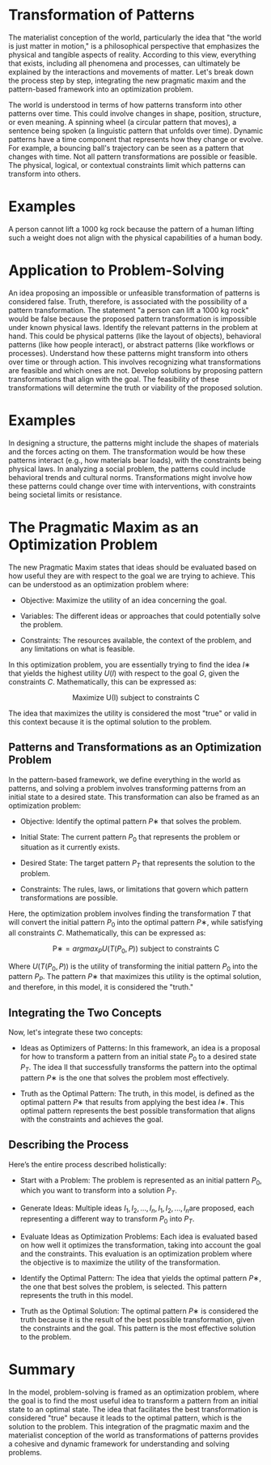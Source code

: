 # Transformation of Patterns

The materialist conception of the world, particularly the idea that "the world is just matter in motion," is a philosophical perspective that emphasizes the physical and tangible aspects of reality. According to this view, everything that exists, including all phenomena and processes, can ultimately be explained by the interactions and movements of matter. Let's break down the process step by step, integrating the new pragmatic maxim and the pattern-based framework into an optimization problem.

The world is understood in terms of how patterns transform into other patterns over time. This could involve changes in shape, position, structure, or even meaning. A spinning wheel (a circular pattern that moves), a sentence being spoken (a linguistic pattern that unfolds over time). Dynamic patterns have a time component that represents how they change or evolve. For example, a bouncing ball's trajectory can be seen as a pattern that changes with time. Not all pattern transformations are possible or feasible. The physical, logical, or contextual constraints limit which patterns can transform into others.

# Examples 

A person cannot lift a 1000 kg rock because the pattern of a human lifting such a weight does not align with the physical capabilities of a human body.

# Application to Problem-Solving

An idea proposing an impossible or unfeasible transformation of patterns is considered false. Truth, therefore, is associated with the possibility of a pattern transformation. The statement "a person can lift a 1000 kg rock" would be false because the proposed pattern transformation is impossible under known physical laws. Identify the relevant patterns in the problem at hand. This could be physical patterns (like the layout of objects), behavioral patterns (like how people interact), or abstract patterns (like workflows or processes). Understand how these patterns might transform into others over time or through action. This involves recognizing what transformations are feasible and which ones are not. Develop solutions by proposing pattern transformations that align with the goal. The feasibility of these transformations will determine the truth or viability of the proposed solution.

# Examples

In designing a structure, the patterns might include the shapes of materials and the forces acting on them. The transformation would be how these patterns interact (e.g., how materials bear loads), with the constraints being physical laws. In analyzing a social problem, the patterns could include behavioral trends and cultural norms. Transformations might involve how these patterns could change over time with interventions, with constraints being societal limits or resistance.

# The Pragmatic Maxim as an Optimization Problem

The new Pragmatic Maxim states that ideas should be evaluated based on how useful they are with respect to the goal we are trying to achieve. This can be understood as an optimization problem where:

- Objective: Maximize the utility of an idea concerning the goal.

- Variables: The different ideas or approaches that could potentially solve the problem.

- Constraints: The resources available, the context of the problem, and any limitations on what is feasible.

In this optimization problem, you are essentially trying to find the idea $I∗$ that yields the highest utility $U(I)$ with respect to the goal $G$, given the constraints $C$. Mathematically, this can be expressed as:

```math
\text{Maximize U(I) subject to constraints C}
```

The idea that maximizes the utility is considered the most "true" or valid in this context because it is the optimal solution to the problem.

## Patterns and Transformations as an Optimization Problem

In the pattern-based framework, we define everything in the world as patterns, and solving a problem involves transforming patterns from an initial state to a desired state. This transformation can also be framed as an optimization problem:

- Objective: Identify the optimal pattern $P∗$ that solves the problem.

- Initial State: The current pattern $P_0$ that represents the problem or situation as it currently exists.

- Desired State: The target pattern $P_T$ that represents the solution to the problem.

- Constraints: The rules, laws, or limitations that govern which pattern transformations are possible.

Here, the optimization problem involves finding the transformation $T$ that will convert the initial pattern $P_0$ into the optimal pattern $P∗$, while satisfying all constraints $C$. Mathematically, this can be expressed as:

```math
\text{P∗} = arg max_P U(T(P_0​, P)) \text{ subject to constraints C }
```

Where $U(T(P_0,P))$ is the utility of transforming the initial pattern $P_0$ into the pattern $P_P$. The pattern $P∗$ that maximizes this utility is the optimal solution, and therefore, in this model, it is considered the "truth."

## Integrating the Two Concepts

Now, let's integrate these two concepts:

- Ideas as Optimizers of Patterns: In this framework, an idea is a proposal for how to transform a pattern from an initial state $P_0$ to a desired state $P_T$. The idea II that successfully transforms the pattern into the optimal pattern $P∗$ is the one that solves the problem most effectively.

- Truth as the Optimal Pattern: The truth, in this model, is defined as the optimal pattern $P∗$ that results from applying the best idea $I∗$. This optimal pattern represents the best possible transformation that aligns with the constraints and achieves the goal.

## Describing the Process

Here’s the entire process described holistically:

- Start with a Problem: The problem is represented as an initial pattern $P_0$, which you want to transform into a solution $P_T$​.

- Generate Ideas: Multiple ideas $I_1, I_2, ..., I_n, I_1​, I_2​, ..., I_n$​ are proposed, each representing a different way to transform $P_0$​ into $P_T$.

- Evaluate Ideas as Optimization Problems: Each idea is evaluated based on how well it optimizes the transformation, taking into account the goal and the constraints. This evaluation is an optimization problem where the objective is to maximize the utility of the transformation.

- Identify the Optimal Pattern: The idea that yields the optimal pattern $P∗$, the one that best solves the problem, is selected. This pattern represents the truth in this model.

- Truth as the Optimal Solution: The optimal pattern $P∗$ is considered the truth because it is the result of the best possible transformation, given the constraints and the goal. This pattern is the most effective solution to the problem.

# Summary

In the model, problem-solving is framed as an optimization problem, where the goal is to find the most useful idea to transform a pattern from an initial state to an optimal state. The idea that facilitates the best transformation is considered "true" because it leads to the optimal pattern, which is the solution to the problem. This integration of the pragmatic maxim and the materialist conception of the world as transformations of patterns provides a cohesive and dynamic framework for understanding and solving problems.
